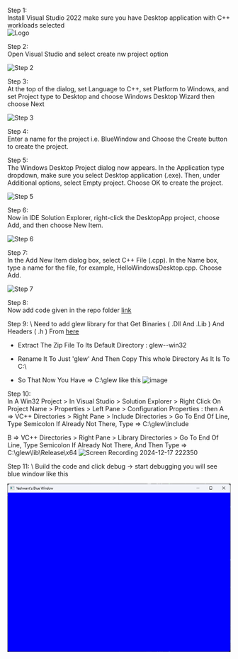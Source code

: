 

Step 1: \
Install Visual Studio 2022 make sure you have Desktop application with C++ workloads selected  
![Logo](https://learn.microsoft.com/en-us/cpp/build/media/desktop-development-with-cpp.png)

Step 2: \
Open Visual Studio and select create nw project option 

![Step 2](https://github.com/user-attachments/assets/8f3d7930-b6fe-4043-9943-d9b7fb4abf2b)

Step 3: \
At the top of the dialog, set Language to C++, set Platform to Windows, and set Project type to Desktop and choose Windows Desktop Wizard then choose Next

![Step 3](https://github.com/user-attachments/assets/9ecfcb5f-2cb8-4a57-8fb4-535e5f824d32)

Step 4: \
Enter a name for the project i.e. BlueWindow and Choose the Create button to create the project.

Step 5: \
The Windows Desktop Project dialog now appears. In the Application type dropdown, make sure you select Desktop application (.exe). Then, under Additional options, select Empty project. Choose OK to create the project.

![Step 5](https://github.com/user-attachments/assets/d5c9479f-79b2-4605-a373-ff36313f2104)

Step 6: \
Now in IDE Solution Explorer, right-click the DesktopApp project, choose Add, and then choose New Item.

![Step 6](https://learn.microsoft.com/en-us/cpp/build/media/desktop-app-project-add-new-item-153.gif)

Step 7: \
In the Add New Item dialog box, select C++ File (.cpp). In the Name box, type a name for the file, for example, HelloWindowsDesktop.cpp. Choose Add.

![Step 7](https://learn.microsoft.com/en-us/cpp/build/media/desktop-app-add-cpp-file-153.png)

Step 8: \
Now add code given in the repo folder [link](https://github.com/yashraut41/opengl-demos-windows/blob/main/03-Blue_WIndow_Shader_Template/BlueWindowShader.cpp) 
                                             
Step 9: \ 
Need to add glew library for that Get Binaries ( .Dll And .Lib ) And Headers ( .h ) From [here](https://glew.sourceforge.net/index.html)

- Extract The Zip File To Its Default Directory : glew-<version number>-win32

- Rename It To Just 'glew' And Then Copy This whole Directory As It Is To C:\

- So That Now You Have => C:\glew like this ![image](https://github.com/user-attachments/assets/66e36c83-e143-4db5-9a7f-e4c5dc4b4da4)

Step 10: \
In A Win32 Project > In Visual Studio > Solution Explorer > Right Click On Project Name > 
  Properties > Left Pane > Configuration Properties : then 
  A => VC++ Directories > Right Pane > Include Directories > 
     Go To End Of Line, Type Semicolon If Already Not There, Type => C:\glew\include

  B => VC++ Directories > Right Pane > Library Directories > 
      Go To End Of Line, Type Semicolon If Already Not There, And Then Type => C:\glew\lib\Release\x64
   ![Screen Recording 2024-12-17 222350](https://github.com/user-attachments/assets/5c812b9c-377e-41d4-ac2e-af886d58afd5)


Step 11: \ 
Build the code and click debug -> start debugging you will see blue window like this 

![Step 11](https://raw.githubusercontent.com/yashraut41/opengl-demos-windows/refs/heads/main/BlueWindow/image.png)

